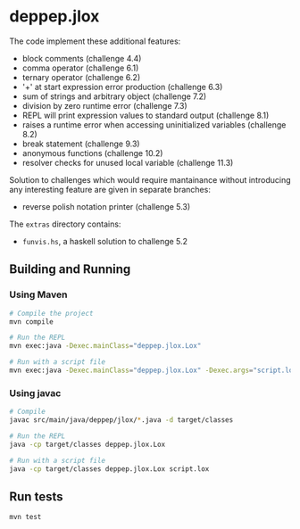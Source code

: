 # deppep.jlox

The code implement these additional features:
* block comments (challenge 4.4)
* comma operator (challenge 6.1)
* ternary operator (challenge 6.2)
* '+' at start expression error production (challenge 6.3)
* sum of strings and arbitrary object (challenge 7.2)
* division by zero runtime error (challenge 7.3)
* REPL will print expression values to standard output (challenge 8.1)
* raises a runtime error when accessing uninitialized variables (challenge 8.2)
* break statement (challenge 9.3)
* anonymous functions (challenge 10.2)
* resolver checks for unused local variable (challenge 11.3)

Solution to challenges which would require mantainance without introducing any interesting feature are given in separate branches:
* reverse polish notation printer (challenge 5.3)

The `extras` directory contains:
* `funvis.hs`, a haskell solution to challenge 5.2

## Building and Running

### Using Maven
```bash
# Compile the project
mvn compile

# Run the REPL
mvn exec:java -Dexec.mainClass="deppep.jlox.Lox"

# Run with a script file
mvn exec:java -Dexec.mainClass="deppep.jlox.Lox" -Dexec.args="script.lox"
````

### Using javac
```bash
# Compile
javac src/main/java/deppep/jlox/*.java -d target/classes

# Run the REPL
java -cp target/classes deppep.jlox.Lox

# Run with a script file
java -cp target/classes deppep.jlox.Lox script.lox
```

## Run tests

```bash
mvn test
```
